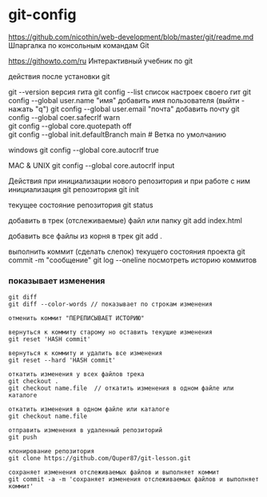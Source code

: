 # git-config

https://github.com/nicothin/web-development/blob/master/git/readme.md     Шпаргалка по консольным командам Git  

https://githowto.com/ru       Интерактивный учебник по git


действия после установки git

git --version   версия гита
git config --list    список настроек своего гит
git config --global user.name "имя"     добавить имя пользователя (выйти - нажать "q")
git config --global user.email "почта"   добавить почту
 git config --global coer.safecrlf warn    
git config --global core.quotepath off    
git config --global init.defaultBranch main   # Ветка по умолчанию

windows
git config --global core.autocrlf true

MAC & UNIX
git config --global core.autocrlf input

Действия при инициализации нового репозитория и при работе с ним
инициализация git репозитория
git init

текущее состояние репозитория
git status

добавить в трек (отслеживаемые) файл или папку
git add index.html

добавить все файлы из корня в трек
git add .

выполнить коммит (сделать слепок) текущего состояния проекта
git commit -m "сообщение"
git log --oneline  посмотреть историю коммитов
### показывает изменения
```shell
git diff
git diff --color-words // показывает по строкам изменения

отменить коммит "ПЕРЕПИСЫВАЕТ ИСТОРИЮ"

вернуться к коммиту старому но оставить текущие изменения
git reset 'HASH commit'

вернуться к коммиту и удалить все изменения
git reset --hard 'HASH commit'

откатить изменения у всех файлов трека
git checkout .  
git checkout name.file  // откатить изменения в одном файле или каталоге

откатить изменения в одном файле или каталоге
git checkout name.file

отправить изменения в удаленный репозиторий
git push 

клонирование репозитория
git clone https://github.com/Quper87/git-lesson.git

сохраняет изменения отслеживаемых файлов и выполняет коммит
git commit -a -m 'сохраняет изменения отслеживаемых файлов и выполняет коммит'  